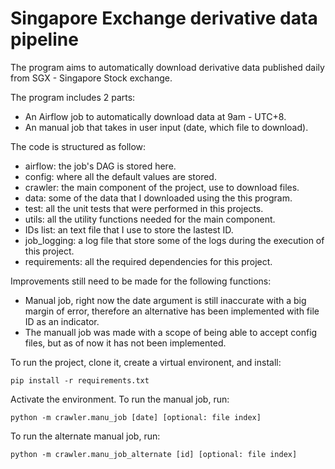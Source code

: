 # Singapore Exchange derivative data pipeline
The program aims to automatically download derivative data published daily from SGX - Singapore Stock exchange.

The program includes 2 parts: 
- An Airflow job to automatically download data at 9am - UTC+8.
- An manual job that takes in user input (date, which file to download).

The code is structured as follow:
- airflow: the job's DAG is stored here.
- config: where all the default values are stored.
- crawler: the main component of the project, use to download files.
- data: some of the data that I downloaded using the this program.
- test: all the unit tests that were performed in this projects.
- utils: all the utility functions needed for the main component.
- IDs list: an text file that I use to store the lastest ID.
- job_logging: a log file that store some of the logs during the execution of this project.
- requirements: all the required dependencies for this project.

Improvements still need to be made for the following functions:
- Manual job, right now the date argument is still inaccurate with a big margin of error, therefore an alternative has been implemented with file ID as an indicator.
- The manuall job was made with a scope of being able to accept config files, but as of now it has not been implemented.

To run the project, clone it, create a virtual environent, and install:
```
pip install -r requirements.txt
```
Activate the environment.
To run the manual job, run:
```
python -m crawler.manu_job [date] [optional: file index]
```
To run the alternate manual job, run:
```
python -m crawler.manu_job_alternate [id] [optional: file index]
```

